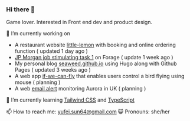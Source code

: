 ### Hi there 👋 
  Game lover.
  Interested in Front end dev and product design.
  
🔭 I’m currently working on
- A restaurant website [little-lemon](https://github.com/Siwi0w0/little-lemon) with booking and online ordering function ( updated 1 day ago )
- [JP Morgan job stimulating task 1](https://github.com/Siwi0w0/forage-jpmc-swe-task-1) on Forage ( update 1 week ago )
- My personal blog [seaweed.github.io](https://github.com/Siwi0w0/seaweed.github.io) using Hugo along with Github Pages ( updated 3 weeks ago )
- A web app [if-we-can-fly](https://github.com/Siwi0w0/if-we-can-fly) that enables users control a bird flying using mouse ( planning )
- A web [email alert](https://github.com/Siwi0w0/aurora-alert) monitoring Aurora in UK ( planning )

🌱 I’m currently learning [Tailwind CSS](https://tailwindcss.com/) and [TypeScript](typescript-tutorial)

📫 How to reach me: yufei.sun64@gmail.com
😺 Pronouns: she/her
  
<!-- 👯 I’m looking to collaborate on ...
-!>


